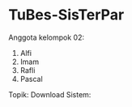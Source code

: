 # TuBes-SisTerPar
Anggota kelompok 02:
1. Alfi
2. Imam
3. Rafli
4. Pascal

Topik: Download
Sistem: 
